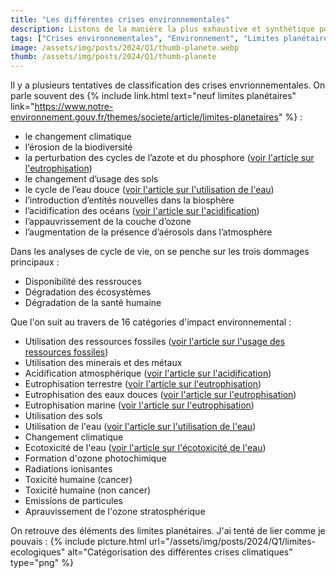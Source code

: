 ```yaml
---
title: "Les différentes crises environnementales"
description: Listons de la manière la plus exhaustive et synthétique possible les différentes  crises environnementales
tags: ["Crises environnementales", "Environnement", "Limites planétaires", "Planète"]
image: /assets/img/posts/2024/Q1/thumb-planete.webp
thumb: /assets/img/posts/2024/Q1/thumb-planete
---
```


Il y a plusieurs tentatives de classification des crises envrionnementales. On parle souvent des {% include link.html text="neuf limites planétaires" link="https://www.notre-environnement.gouv.fr/themes/societe/article/limites-planetaires" %} :

- le changement climatique
- l’érosion de la biodiversité
- la perturbation des cycles de l’azote et du phosphore ([voir l'article sur l'eutrophisation](/blog/2024/01/17/eutrophisation.html))
- le changement d’usage des sols
- le cycle de l’eau douce ([voir l'article sur l'utilisation de l'eau](/blog/2024/01/22/utilisation-eau.html))
- l’introduction d’entités nouvelles dans la biosphère
- l’acidification des océans ([voir l'article sur l'acidification](/blog/2024/03/05/acidification.html))
- l’appauvrissement de la couche d’ozone
- l’augmentation de la présence d’aérosols dans l’atmosphère

Dans les analyses de cycle de vie, on se penche sur les trois dommages principaux : 
- Disponibilité des ressrouces
- Dégradation des écosystèmes
- Dégradation de la santé humaine

Que l'on suit au travers de 16 catégories d'impact environnemental :
- Utilisation des ressources fossiles ([voir l'article sur l'usage des ressources fossiles](/blog/2024/04/30/epuisement-ressources-fossiles))
- Utilisation des minerais et des métaux
- Acidification atmosphérique ([voir l'article sur l'acidification](/blog/2024/03/05/acidification.html))
- Eutrophisation terrestre ([voir l'article sur l'eutrophisation](/blog/2024/01/17/eutrophisation.html))
- Eutrophisation des eaux douces ([voir l'article sur l'eutrophisation](/blog/2024/01/17/eutrophisation.html))
- Eutrophisation marine ([voir l'article sur l'eutrophisation](/blog/2024/01/17/eutrophisation.html))
- Utilisation des sols
- Utilisation de l'eau ([voir l'article sur l'utilisation de l'eau](/blog/2024/01/22/utilisation-eau.html))
- Changement climatique
- Ecotoxicité de l'eau ([voir l'article sur l'écotoxicité de l'eau](/blog/2024/01/30/ecotoxicite-eau.html))
- Formation d'ozone photochimique
- Radiations ionisantes
- Toxicité humaine (cancer)
- Toxicité humaine (non cancer)
- Emissions de particules
- Aprauvissement de l'ozone stratosphérique

On retrouve des éléments des limites planétaires. J'ai tenté de lier comme je pouvais :
{% include picture.html 
    url="/assets/img/posts/2024/Q1/limites-ecologiques"
    alt="Catégorisation des différentes crises climatiques"
    type="png"
%}